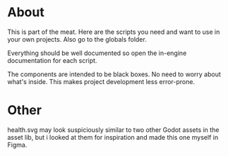 # About

This is part of the meat. Here are the scripts you need and want to use in your own projects.
Also go to the globals folder.

Everything should be well documented so open the in-engine documentation for each script.

The components are intended to be black boxes. No need to worry about what's inside. This makes project development less error-prone.

# Other

health.svg may look suspiciously similar to two other Godot assets in the asset lib, but i looked at them for inspiration and made this one myself in Figma.
